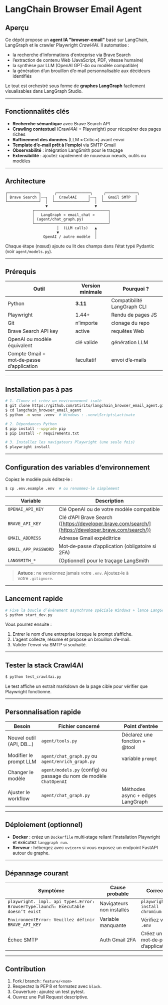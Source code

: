 # LangChain Browser Email Agent

## Aperçu

Ce dépôt propose un **agent IA "browser‑email"** basé sur LangChain, LangGraph et le crawler Playwright *Crawl4AI*. Il automatise :

- la recherche d’informations d’entreprise via Brave Search
- l’extraction de contenu Web (JavaScript, PDF, vitesse humaine)
- la synthèse par LLM (OpenAI GPT‑4o ou modèle compatible)
- la génération d’un brouillon d’e‑mail personnalisable aux décideurs identifiés

Le tout est orchestré sous forme de **graphes LangGraph** facilement visualisables dans LangGraph Studio.

---

## Fonctionnalités clés

- **Recherche sémantique** avec Brave Search API
- **Crawling contextuel** (Crawl4AI + Playwright) pour récupérer des pages riches
- **Raffinement des données** (LLM « Critic ») avant envoi
- **Template d’e‑mail prêt à l’emploi** via SMTP Gmail
- **Observabilité** : intégration LangSmith pour le traçage
- **Extensibilité** : ajoutez rapidement de nouveaux nœuds, outils ou modèles

---

## Architecture

```
┌──────────────┐      ┌───────────────┐     ┌──────────────┐
│ Brave Search │──┐  │  Crawl4AI     │──┐  │  Gmail SMTP  │
└──────────────┘  │  └───────────────┘  │  └──────────────┘
                  ▼                     ▼
            ┌─────────────────────────────────┐
            │   LangGraph « email_chat »      │
            │ (agent/chat_graph.py)           │
            └─────────────────────────────────┘
                       │  (LLM calls)   ▲
                       ▼                │
                 OpenAI / autre modèle  │
```

Chaque étape (nœud) ajoute ou lit des champs dans l’état typé Pydantic (voir `agent/models.py`).

---

## Prérequis

| Outil                                     | Version minimale | Pourquoi ?                  |
| ----------------------------------------- | ---------------- | --------------------------- |
| Python                                    | **3.11**         | Compatibilité LangGraph CLI |
| Playwright                                | 1.44+            | Rendu de pages JS           |
| Git                                       | n’importe        | clonage du repo             |
| Brave Search API key                      | active           | requêtes Web                |
| OpenAI ou modèle équivalent               | clé valide       | génération LLM              |
| Compte Gmail + mot‑de‑passe d’application | facultatif       | envoi d’e‑mails             |

---

## Installation pas à pas

```bash
# 1. Clonez et créez un environnement isolé
$ git clone https://github.com/Stirito/langchain_browser_email_agent.git
$ cd langchain_browser_email_agent
$ python -m venv .venv  # Windows : .venv\Scripts\activate

# 2. Dépendances Python
$ pip install --upgrade pip
$ pip install -r requirements.txt

# 3. Installez les navigateurs Playwright (une seule fois)
$ playwright install
```

---

## Configuration des variables d’environnement

Copiez le modèle puis éditez‑le :

```bash
$ cp .env.example .env  # ou renommez‑le simplement
```

| Variable             | Description                                                                                         |
| -------------------- | --------------------------------------------------------------------------------------------------- |
| `OPENAI_API_KEY`     | Clé OpenAI ou de votre modèle compatible                                                            |
| `BRAVE_API_KEY`      | Clé d’API Brave Search ([https://developer.brave.com/search/](https://developer.brave.com/search/)) |
| `GMAIL_ADDRESS`      | Adresse Gmail expéditrice                                                                           |
| `GMAIL_APP_PASSWORD` | Mot‑de‑passe d’application (obligatoire si 2FA)                                                     |
| `LANGSMITH_*`        | (Optionnel) pour le traçage LangSmith                                                               |

> **Astuce :** ne versionnez jamais votre `.env`. Ajoutez‑le à votre `.gitignore`.

---

## Lancement rapide

```bash
# Fixe la boucle d’événement asynchrone spéciale Windows + lance LangGraph
$ python start_dev.py
```

Vous pourrez ensuite :

1. Entrer le nom d’une entreprise lorsque le prompt s’affiche.
2. L’agent collecte, résume et propose un brouillon d’e‑mail.
3. Valider l’envoi via SMTP si souhaité.

---

## Tester la stack Crawl4AI

```bash
$ python test_crawl4ai.py
```

Le test affiche un extrait markdown de la page cible pour vérifier que Playwright fonctionne.

---

## Personnalisation rapide

| Besoin                  | Fichier concerné                                                    | Point d’entrée                   |
| ----------------------- | ------------------------------------------------------------------- | -------------------------------- |
| Nouvel outil (API, DB…) | `agent/tools.py`                                                    | Déclarez une fonction + @tool    |
| Modifier le prompt LLM  | `agent/chat_graph.py` ou `agent/enrich_graph.py`                    | variable `prompt`                |
| Changer le modèle       | `agent/models.py` (config) ou passage du nom de modèle `ChatOpenAI` |                                  |
| Ajuster le workflow     | `agent/chat_graph.py`                                               | Méthodes async + edges LangGraph |

---

## Déploiement (optionnel)

- **Docker** : créez un `Dockerfile` multi‑stage reliant l’installation Playwright et exécutez `langgraph run`.
- **Serveur** : hébergez avec `uvicorn` si vous exposez un endpoint FastAPI autour du graphe.

---

## Dépannage courant

| Symptôme                                                                          | Cause probable            | Correctif                           |
| --------------------------------------------------------------------------------- | ------------------------- | ----------------------------------- |
| `playwright._impl._api_types.Error: BrowserType.launch: Executable doesn’t exist` | Navigateurs non installés | `playwright install chromium`       |
| `EnvironmentError: Veuillez définir BRAVE_API_KEY`                                | Variable manquante        | Vérifiez votre `.env`               |
| Échec SMTP                                                                        | Auth Gmail 2FA            | Créez un mot‑de‑passe d’application |

---

## Contribution

1. Fork / branch : `feature/<nom>`
2. Respectez la PEP 8 et formatez avec `black`.
3. Couverture : ajoutez un test pytest.
4. Ouvrez une Pull Request descriptive.

